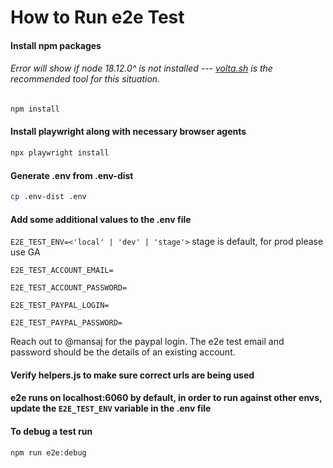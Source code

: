 # How to Run e2e Test

#### Install npm packages

###### Error will show if node 18.12.0^ is not installed --- [volta.sh](https://volta.sh/) is the recommended tool for this situation.

```sh
npm install
```

#### Install playwright along with necessary browser agents

```sh
npx playwright install
```

#### Generate .env from .env-dist

```sh
cp .env-dist .env
```

#### Add some additional values to the .env file

`E2E_TEST_ENV=<'local' | 'dev' | 'stage'>` stage is default, for prod please use GA

`E2E_TEST_ACCOUNT_EMAIL=`

`E2E_TEST_ACCOUNT_PASSWORD=`

`E2E_TEST_PAYPAL_LOGIN=`

`E2E_TEST_PAYPAL_PASSWORD=`

Reach out to @mansaj for the paypal login. The e2e test email and password should be the details of an existing account.

#### Verify helpers.js to make sure correct urls are being used

#### e2e runs on localhost:6060 by default, in order to run against other envs, update the `E2E_TEST_ENV` variable in the .env file

#### To debug a test run

```sh
npm run e2e:debug
```
